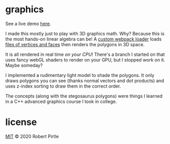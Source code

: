 # graphics

See a live demo [here](https://robert.pirtle.xyz/graphics-demo/).

I made this mostly just to play with 3D graphics math. Why? Because this is the most hands-on linear algebra can be! A [custom webpack loader](https://github.com/pirtleshell/graphics/blob/master/polyLoader.js) loads [files of vertices and faces](https://github.com/pirtleshell/graphics/tree/master/src/data) then renders the polygons in 3D space.

It is all rendered in real time _on your CPU_! There's a branch I started on that uses fancy webGL shaders to render on your GPU, but I stopped work on it. Maybe someday?

I implemented a rudimentary light model to shade the polygons. It only draws polygons you can see (thanks normal vectors and dot products) and uses z-index sorting to draw them in the correct order.

The concepts (along with the stegosaurus polygons) were things I learned in a C++ advanced graphics course I took in college.

# license

[MIT](https://choosealicense.com/licenses/mit/) © 2020 Robert Pirtle
